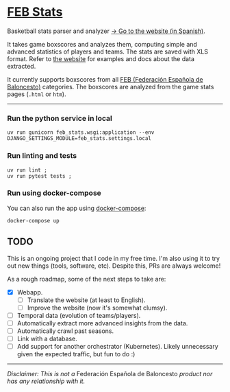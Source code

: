 # [FEB Stats](https://feb-stats-11741086955.europe-west9.run.app/)

Basketball stats parser and analyzer [→ Go to the website (in Spanish)](https://feb-stats-11741086955.europe-west9.run.app).

It takes game boxscores and analyzes them, 
computing simple and advanced statistics of players and teams. The stats are saved with XLS 
format. Refer to [the website](https://feb-stats-11741086955.europe-west9.run.app) for examples and docs about the data extracted.

It currently supports boxscores from all [FEB (Federación Española de Baloncesto)](http://www.feb.es) categories. 
The boxscores are analyzed from the game stats pages (`.html` or `htm`). 

***

### Run the python service in local

```shell script
uv run gunicorn feb_stats.wsgi:application --env DJANGO_SETTINGS_MODULE=feb_stats.settings.local
```

### Run linting and tests

```shell script
uv run lint ; 
uv run pytest tests ;
```

### Run using docker-compose

You can also run the app using [docker-compose](https://docs.docker.com/compose/compose-file): 

```shell script
docker-compose up
```

## TODO

This is an ongoing project that I code in my free time. I'm also using it to try out new things (tools, software, etc). 
Despite this, PRs are always welcome!

As a rough roadmap, some of the next steps to take are: 

- [x] Webapp.
    - [ ] Translate the website (at least to English). 
    - [ ] Improve the website (now it's somewhat clumsy). 
- [ ] Temporal data (evolution of teams/players).
- [ ] Automatically extract more advanced insights from the data.
- [ ] Automatically crawl past seasons.
- [ ] Link with a database.
- [ ] Add support for another orchestrator (Kubernetes). Likely unnecessary given the expected traffic, but fun to do :)

***

*Disclaimer: This is not a* Federación Española de Baloncesto *product nor has any relationship with it.*

